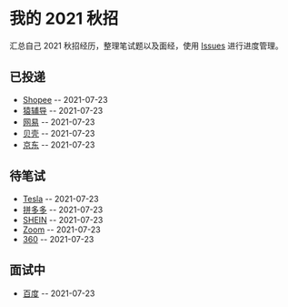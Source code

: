 
# 我的 2021 秋招 

汇总自己 2021 秋招经历，整理笔试题以及面经，使用 [Issues](https://github.com/Mayandev/interview-2021/issues) 进行进度管理。
## 已投递
- [Shopee](https://github.com/Mayandev/interview-2021/issues/7) -- 2021-07-23
- [猿辅导](https://github.com/Mayandev/interview-2021/issues/5) -- 2021-07-23
- [网易](https://github.com/Mayandev/interview-2021/issues/4) -- 2021-07-23
- [贝壳](https://github.com/Mayandev/interview-2021/issues/3) -- 2021-07-23
- [京东](https://github.com/Mayandev/interview-2021/issues/2) -- 2021-07-23
## 待笔试
- [Tesla](https://github.com/Mayandev/interview-2021/issues/11) -- 2021-07-23
- [拼多多](https://github.com/Mayandev/interview-2021/issues/9) -- 2021-07-23
- [SHEIN](https://github.com/Mayandev/interview-2021/issues/8) -- 2021-07-23
- [Zoom](https://github.com/Mayandev/interview-2021/issues/6) -- 2021-07-23
- [360](https://github.com/Mayandev/interview-2021/issues/1) -- 2021-07-23
## 面试中
- [百度](https://github.com/Mayandev/interview-2021/issues/10) -- 2021-07-23

